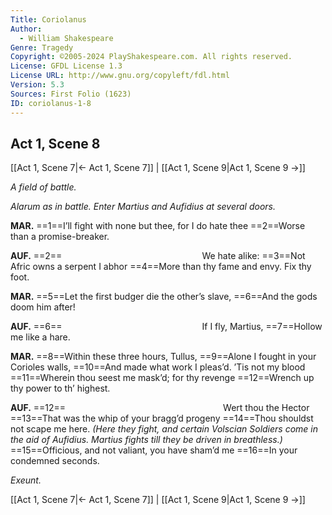 ```yaml
---
Title: Coriolanus
Author: 
  - William Shakespeare
Genre: Tragedy
Copyright: ©2005-2024 PlayShakespeare.com. All rights reserved.
License: GFDL License 1.3
License URL: http://www.gnu.org/copyleft/fdl.html
Version: 5.3
Sources: First Folio (1623)
ID: coriolanus-1-8
---
```


## Act 1, Scene 8
[[Act 1, Scene 7|← Act 1, Scene 7]] | [[Act 1, Scene 9|Act 1, Scene 9 →]]

*A field of battle.*

*Alarum as in battle. Enter Martius and Aufidius at several doors.*

**MAR.**
==1==I’ll fight with none but thee, for I do hate thee
==2==Worse than a promise-breaker.

**AUF.**
==2==                We hate alike:
==3==Not Afric owns a serpent I abhor
==4==More than thy fame and envy. Fix thy foot.

**MAR.**
==5==Let the first budger die the other’s slave,
==6==And the gods doom him after!

**AUF.**
==6==                If I fly, Martius,
==7==Hollow me like a hare.

**MAR.**
==8==Within these three hours, Tullus,
==9==Alone I fought in your Corioles walls,
==10==And made what work I pleas’d. ’Tis not my blood
==11==Wherein thou seest me mask’d; for thy revenge
==12==Wrench up thy power to th’ highest.

**AUF.**
==12==                  Wert thou the Hector
==13==That was the whip of your bragg’d progeny
==14==Thou shouldst not scape me here.
*(Here they fight, and certain Volscian Soldiers come in the aid of Aufidius. Martius fights till they be driven in breathless.)*
==15==Officious, and not valiant, you have sham’d me
==16==In your condemned seconds.

*Exeunt.*

[[Act 1, Scene 7|← Act 1, Scene 7]] | [[Act 1, Scene 9|Act 1, Scene 9 →]]